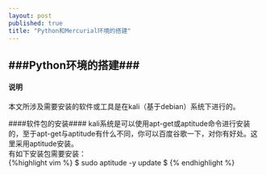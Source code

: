 ```yaml
---
layout: post
published: true
title: "Python和Mercurial环境的搭建"
---
```



###Python环境的搭建###
-------------------------------------------------    

#### 说明 ####
本文所涉及需要安装的软件或工具是在kali（基于debian）系统下进行的。

####软件包的安装####
kali系统是可以使用apt-get或aptitude命令进行安装的，至于apt-get与aptitude有什么不同，你可以百度谷歌一下，对你有好处。这里采用aptitude安装。   
有如下安装包需要安装：    
{%highlight vim %}
    $ sudo aptitude -y update
    $
{% endhighlight %}